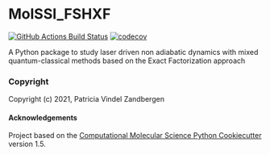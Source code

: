 MolSSI_FSHXF
==============================
[//]: # (Badges)
[![GitHub Actions Build Status](https://github.com/REPLACE_WITH_OWNER_ACCOUNT/molssi_fshxf/workflows/CI/badge.svg)](https://github.com/REPLACE_WITH_OWNER_ACCOUNT/molssi_fshxf/actions?query=workflow%3ACI)
[![codecov](https://codecov.io/gh/REPLACE_WITH_OWNER_ACCOUNT/MolSSI_FSHXF/branch/master/graph/badge.svg)](https://codecov.io/gh/REPLACE_WITH_OWNER_ACCOUNT/MolSSI_FSHXF/branch/master)


A Python package to study laser driven non adiabatic dynamics with mixed quantum-classical methods based on the Exact Factorization approach

### Copyright

Copyright (c) 2021, Patricia Vindel Zandbergen


#### Acknowledgements
 
Project based on the 
[Computational Molecular Science Python Cookiecutter](https://github.com/molssi/cookiecutter-cms) version 1.5.
